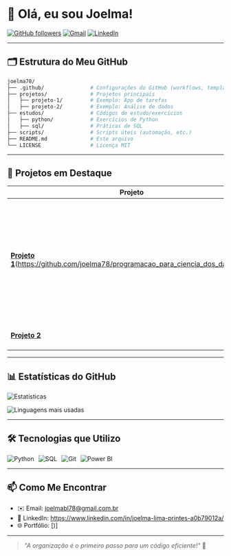 # 👋 Olá, eu sou Joelma! 

[![GitHub followers](https://img.shields.io/github/followers/joelma78?style=social)](https://github.com/joelma78) 
[![Gmail](https://img.shields.io/badge/Gmail-D14836?style=flat&logo=gmail&logoColor=white)](mailto:seu-email@gmail.com)
[![LinkedIn](https://img.shields.io/badge/LinkedIn-0077B5?style=flat&logo=linkedin&logoColor=white)](https://www.linkedin.com/in/seu-linkedin/)

---

## 🗂 **Estrutura do Meu GitHub**
```bash
joelma78/
├── .github/               # Configurações do GitHub (workflows, templates)
├── projetos/              # Projetos principais
│   ├── projeto-1/         # Exemplo: App de tarefas
│   ├── projeto-2/         # Exemplo: Análise de dados
├── estudos/               # Códigos de estudo/exercícios
│   ├── python/            # Exercícios de Python
│   ├── sql/               # Práticas de SQL
├── scripts/               # Scripts úteis (automação, etc.)
├── README.md              # Este arquivo
└── LICENSE                # Licença MIT
```

---

## 🚀 **Projetos em Destaque**
| Projeto | Descrição | Tecnologias |
|---------|-----------|-------------|
| **[Projeto 1]([link])**(https://github.com/joelma78/programacao_para_ciencia_dos_dados))** | Este repositório contém um notebook Jupyter com análise de dados e modelos de aprendizado de máquina focados no mercado de carros usados. | Python, Pandas |
| **[Projeto 2](link)** | Descrição breve do projeto. | SQL, Power BI |

---

## 📊 **Estatísticas do GitHub**
![Estatísticas](https://github-readme-stats.vercel.app/api?username=joelma78&show_icons=true&theme=dracula)

![Linguagens mais usadas](https://github-readme-stats.vercel.app/api/top-langs/?username=joelma78&layout=compact&theme=dracula)

---

## 🛠 **Tecnologias que Utilizo**
<div style="display: flex; gap: 10px;">
  <img src="https://img.shields.io/badge/Python-3776AB?style=for-the-badge&logo=python&logoColor=white" alt="Python">
  <img src="https://img.shields.io/badge/SQL-4479A1?style=for-the-badge&logo=postgresql&logoColor=white" alt="SQL">
  <img src="https://img.shields.io/badge/Git-F05032?style=for-the-badge&logo=git&logoColor=white" alt="Git">
  <img src="https://img.shields.io/badge/Power_BI-F2C811?style=for-the-badge&logo=powerbi&logoColor=black" alt="Power BI">
</div>

---

## 📫 **Como Me Encontrar**
- ✉️ Email: [joelmabl78@gmail.com.br](joelmabl78@gmail.com.br)
- 💼 LinkedIn: https://www.linkedin.com/in/joelma-lima-printes-a0b79012a/
- 🌐 Portfólio: [)]

---

> *"A organização é o primeiro passo para um código eficiente!"* 🚀
